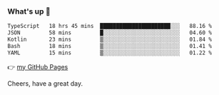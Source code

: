 ### What's up 👋

<!--START_SECTION:waka-->

```txt
TypeScript   18 hrs 45 mins  ██████████████████████░░░   88.16 %
JSON         58 mins         █░░░░░░░░░░░░░░░░░░░░░░░░   04.60 %
Kotlin       23 mins         ▒░░░░░░░░░░░░░░░░░░░░░░░░   01.84 %
Bash         18 mins         ▒░░░░░░░░░░░░░░░░░░░░░░░░   01.41 %
YAML         15 mins         ▒░░░░░░░░░░░░░░░░░░░░░░░░   01.22 %
```

<!--END_SECTION:waka-->

👉 [my GitHub Pages](https://ykzhukian.github.io)

Cheers, have a great day.

